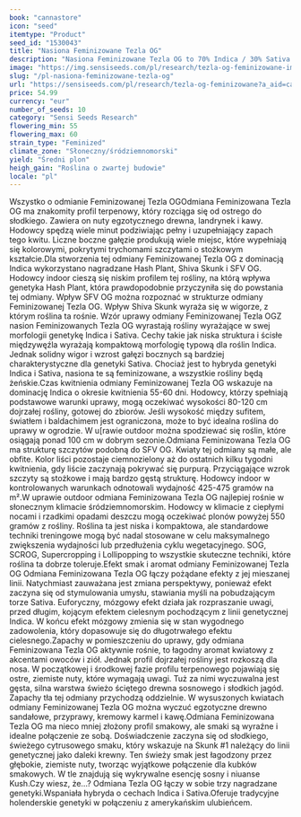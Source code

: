 ```yaml
---
book: "cannastore"
icon: "seed"
itemtype: "Product"
seed_id: "1530043"
title: "Nasiona Feminizowane Tezla OG"
description: "Nasiona Feminizowane Tezla OG to 70% Indica / 30% Sativa. Wzrost jak Indica, stożkowe szczyty jak Sativa i zrównoważony efekt o dobrze zaokrąglonym profilu."
image: "https://img.sensiseeds.com/pl/research/tezla-og-feminizowane-image.png"
slug: "/pl-nasiona-feminizowane-tezla-og"
url: "https://sensiseeds.com/pl/research/tezla-og-feminizowane?a_aid=cannastore"
price: 54.99
currency: "eur"
number_of_seeds: 10
category: "Sensi Seeds Research"
flowering_min: 55
flowering_max: 60
strain_type: "Feminized"
climate_zone: "Słoneczny/śródziemnomorski"
yield: "Średni plon"
heigh_gain: "Roślina o zwartej budowie"
locale: "pl"
---
```

Wszystko o odmianie Feminizowanej Tezla OGOdmiana Feminizowana Tezla OG ma znakomity profil terpenowy, który rozciąga się od ostrego do słodkiego. Zawiera on nuty egzotycznego drewna, landrynek i kawy. Hodowcy spędzą wiele minut podziwiając pełny i uzupełniający zapach tego kwitu. Liczne boczne gałęzie produkują wiele miejsc, które wypełniają się kolorowymi, pokrytymi trychomami szczytami o stożkowym kształcie.Dla stworzenia tej odmiany Feminizowanej Tezla OG z dominacją Indica wykorzystano nagradzane Hash Plant, Shiva Skunk i SFV OG. Hodowcy indoor cieszą się niskim profilem tej rośliny, na którą wpływa genetyka Hash Plant, która prawdopodobnie przyczyniła się do powstania tej odmiany. Wpływ SFV OG można rozpoznać w strukturze odmiany Feminizowanej Tezla OG. Wpływ Shiva Skunk wyraża się w wigorze, z którym roślina ta rośnie. Wzór uprawy odmiany Feminizowanej Tezla OGZ nasion Feminizowanych Tezla OG wyrastają rośliny wyrażające w swej morfologii genetykę Indica i Sativa. Cechy takie jak niska struktura i ścisłe międzywęźla wyrażają kompaktową morfologię typową dla roślin Indica. Jednak solidny wigor i wzrost gałęzi bocznych są bardziej charakterystyczne dla genetyki Sativa. Chociaż jest to hybryda genetyki Indica i Sativa, nasiona te są feminizowane, a wszystkie rośliny będą żeńskie.Czas kwitnienia odmiany Feminizowanej Tezla OG wskazuje na dominację Indica o okresie kwitnienia 55-60 dni. Hodowcy, którzy spełniają podstawowe warunki uprawy, mogą oczekiwać wysokości 80-120 cm dojrzałej rośliny, gotowej do zbiorów. Jeśli wysokość między sufitem, światłem i baldachimem jest ograniczona, może to być idealna roślina do uprawy w ogrodzie. W u[rawie outdoor można spodziewać się roślin, które osiągają ponad 100 cm w dobrym sezonie.Odmiana Feminizowana Tezla OG ma strukturę szczytów podobną do SFV OG. Kwiaty tej odmiany są małe, ale obfite. Kolor liści pozostaje ciemnozielony aż do ostatnich kilku tygodni kwitnienia, gdy liście zaczynają pokrywać się purpurą. Przyciągające wzrok szczyty są stożkowe i mają bardzo gęstą strukturę. Hodowcy indoor w kontrolowanych warunkach odnotowali wydajność 425-475 gramów na m².W uprawie outdoor odmiana Feminizowana Tezla OG najlepiej rośnie w słonecznym klimacie śródziemnomorskim. Hodowcy w klimacie z ciepłymi nocami i rzadkimi opadami deszczu mogą oczekiwać plonów powyżej 550 gramów z rośliny. Roślina ta jest niska i kompaktowa, ale standardowe techniki treningowe mogą być nadal stosowane w celu maksymalnego zwiększenia wydajności lub przedłużenia cyklu wegetacyjnego. SOG, SCROG, Supercropping i Lollipopping to wszystkie skuteczne techniki, które roślina ta dobrze toleruje.Efekt smak i aromat odmiany Feminizowanej Tezla OG Odmiana Feminizowana Tezla OG łączy pożądane efekty z jej mieszanej linii. Natychmiast zauważana jest zmiana perspektywy, ponieważ efekt zaczyna się od stymulowania umysłu, stawiania myśli na pobudzającym torze Sativa. Euforyczny, mózgowy efekt działa jak rozpraszanie uwagi, przed długim, kojącym efektem cielesnym pochodzącym z linii genetycznej Indica. W końcu efekt mózgowy zmienia się w stan wygodnego zadowolenia, który dopasowuje się do długotrwałego efektu cielesnego.Zapachy w pomieszczeniu do uprawy, gdy odmiana Feminizowana Tezla OG aktywnie rośnie, to łagodny aromat kwiatowy z akcentami owoców i ziół. Jednak profil dojrzałej rośliny jest rozkoszą dla nosa. W początkowej i środkowej fazie profilu terpenowego pojawiają się ostre, ziemiste nuty, które wymagają uwagi. Tuż za nimi wyczuwalna jest gęsta, silna warstwa świeżo ściętego drewna sosnowego i słodkich jagód. Zapachy tła tej odmiany przychodzą oddzielnie. W wysuszonych kwiatach odmiany Feminizowanej Tezla OG można wyczuć egzotyczne drewno sandałowe, przyprawy, kremowy karmel i kawę.Odmiana Feminizowana Tezla OG ma nieco mniej złożony profil smakowy, ale smaki są wyraźne i idealne połączenie ze sobą. Doświadczenie zaczyna się od słodkiego, świeżego cytrusowego smaku, który wskazuje na Skunk #1 należący do linii genetycznej jako daleki krewny. Ten świeży smak jest łagodzony przez głębokie, ziemiste nuty, tworząc wyjątkowe połączenie dla kubków smakowych. W tle znajdują się wykrywalne esencję sosny i niuanse Kush.Czy wiesz, że…? Odmiana Tezla OG łączy w sobie trzy nagradzane genetyki.Wspaniała hybryda o cechach Indica i Sativa.Oferuje tradycyjne holenderskie genetyki w połączeniu z amerykańskim ulubieńcem.
